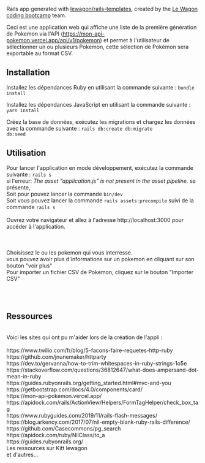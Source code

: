 Rails app generated with [lewagon/rails-templates](https://github.com/lewagon/rails-templates), created by the [Le Wagon coding bootcamp](https://www.lewagon.com) team.



Ceci est une application web qui affiche une liste de la première génération de Pokemon via l'API (https://mon-api-pokemon.vercel.app/api/v1/pokemon) et permet à l'utilisateur de sélectionner un ou plusieurs Pokemon, cette sélection de Pokémon sera exportable au format CSV.


<h2>Installation</h2>

Installez les dépendances Ruby en utilisant la commande suivante :
<code>bundle install</code>

Installez les dépendances JavaScript en utilisant la commande suivante :
<code>yarn install</code>

Créez la base de données, exécutez les migrations et chargez les données avec la commande suivante :
<code>rails db:create db:migrate db:seed</code>
 

<h2>Utilisation</h2>
Pour lancer l'application en mode développement, exécutez la commande suivante :
<code>rails s</code>
<br>si l'erreur: <i>The asset "application.js" is not present in the asset pipeline.</i> se présente,
<br> Soit pour pouvez lancer la commande <code>bin/dev</code>
<br>Soit vous pouvez lancer la commande <code>rails assets:precompile</code> suivi de la commande <code>rails s</code>
<br>
<br>
Ouvrez votre navigateur et allez à l'adresse http://localhost:3000 pour accéder à l'application.
<br><br>
<br><br>
Choisissez le ou les pokemon qui vous interresse.
<br> vous pouvez avoir plus d'informations sur un pokemon en cliquant sur son bouton "voir plus"<br>
Pour importer un fichier CSV de Pokemon, cliquez sur le bouton "Importer CSV"


<br><br>
<h2>Ressources</h2>
<br>Voici les sites qui ont pu m'aider lors de la création de l'appli :
<br><br>https://www.twilio.com/fr/blog/5-facons-faire-requetes-http-ruby
<br>https://github.com/jnunemaker/httparty
<br>https://dev.to/gervanna/how-to-trim-whitespaces-in-ruby-strings-1o5e
<br>https://stackoverflow.com/questions/36812647/what-does-ampersand-dot-mean-in-ruby
<br>https://guides.rubyonrails.org/getting_started.html#mvc-and-you
<br>https://getbootstrap.com/docs/4.0/components/card/
<br>https://mon-api-pokemon.vercel.app/
<br>https://apidock.com/rails/ActionView/Helpers/FormTagHelper/check_box_tag
<br>https://www.rubyguides.com/2019/11/rails-flash-messages/
<br>https://blog.arkency.com/2017/07/nil-empty-blank-ruby-rails-difference/
<br>https://github.com/Casecommons/pg_search
<br>https://apidock.com/ruby/NilClass/to_a
<br>https://guides.rubyonrails.org/
<br>Les ressources sur Kitt lewagon
<br> et d'autres...
